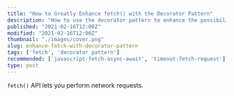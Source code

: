 ```yaml
---
title: "How to Greatly Enhance fetch() with the Decorator Pattern"
description: "How to use the decorator pattern to enhance the possibilities of fetch() API."
published: "2021-02-16T12:00Z"
modified: "2021-02-16T12:00Z"
thumbnail: "./images/cover.png"
slug: enhance-fetch-with-decorator-pattern
tags: ['fetch', 'decorator pattern']
recommended: ['javascript-fetch-async-await', 'timeout-fetch-request']
type: post
---
```


`fetch()` API lets you perform network requests.  